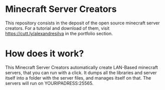 # Minecraft Server Creators
This repository consists in the deposit of the open source minecraft server creators. For a tutorial and download of them, visit https://cutt.ly/alexandresilva in the portfolio section.

# How does it work?
This Minecraft Server Creators automatically create LAN-Based minecraft servers, that you can run with a click.
It dumps all the libraries and server itself into a folder with the server files, and manages itself on that.
The servers will run on YOURIPADRESS:25565.


